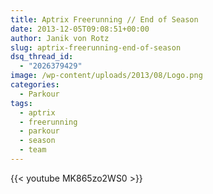 ```yaml
---
title: Aptrix Freerunning // End of Season
date: 2013-12-05T09:08:51+00:00
author: Janik von Rotz
slug: aptrix-freerunning-end-of-season
dsq_thread_id:
  - "2026379429"
image: /wp-content/uploads/2013/08/Logo.png
categories:
  - Parkour
tags:
  - aptrix
  - freerunning
  - parkour
  - season
  - team
---
```

{{< youtube MK865zo2WS0 >}}